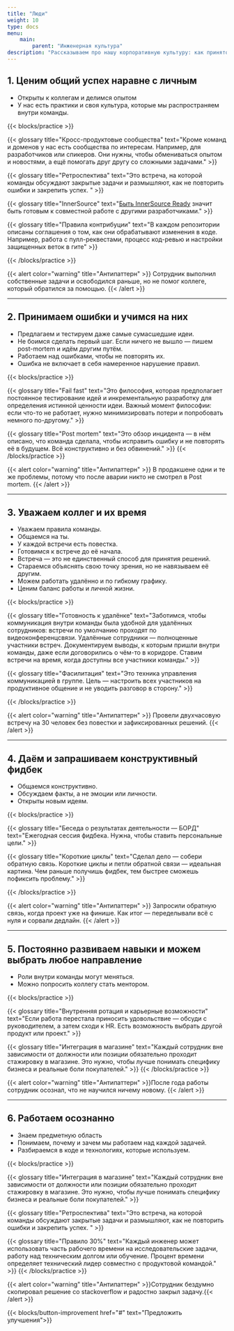 ```yaml
---
title: "Люди"
weight: 10
type: docs
menu:
    main:
        parent: "Инженерная культура"
description: "Рассказываем про нашу корпоративную культуру: как принято общаться в компании, зачем запрашивать фидбэк после каждого спринта и куда бежать, если не справляешься с задачей. Всё с примерами и антипримерами."
---
```


## 1. Ценим общий успех наравне с личным

* Открыты к коллегам и делимся опытом
* У нас есть практики и своя культура, которые мы распространяем внутри команды.

{{< blocks/practice >}}
 

{{< glossary title="Кросс-продуктовые сообщества" text="Кроме команд и доменов у нас есть сообщества по интересам. Например, для разработчиков или спикеров. Они нужны, чтобы обмениваться опытом и новостями, а ещё помогать друг другу со сложными задачами." >}}

{{< glossary title="Ретроспектива" text="Это встреча, на которой команды обсуждают закрытые задачи и размышляют, как не повторить ошибки и закрепить успех. " >}}

{{< glossary title="InnerSource" text="[Быть InnerSource Ready](https://adeo.github.io/innersource/) значит быть готовым к совместной работе с другими разработчиками." >}}

{{< glossary title="Правила контрибуции" text="В каждом репозитории описаны соглашения о том, как они обрабатывают изменения в коде. Например, работа с пулл-реквестами, процесс код-ревью и настройки защищенных веток в гите" >}}

{{< /blocks/practice >}}

{{< alert color="warning" title="Антипаттерн" >}}
Сотрудник выполнил собственные задачи и освободился раньше, но не помог коллеге, который обратился за помощью.
{{< /alert >}}


---

## 2. Принимаем ошибки и учимся на них

* Предлагаем и тестируем даже самые сумасшедшие идеи. 
* Не боимся сделать первый шаг. Если ничего не вышло — пишем post-mortem и идём другим путём.
* Работаем над ошибками, чтобы не повторять их.
* Ошибка не включает в себя намеренное нарушение правил.

{{< blocks/practice >}}
 

{{< glossary title="Fail fast" text="Это философия, которая предполагает постоянное тестирование идей и инкрементальную разработку для определения истинной ценности идеи. Важный момент философии: если что-то не работает, нужно минимизировать потери и попробовать немного по-другому." >}}

{{< glossary title="Post mortem" text="Это обзор инцидента — в нём описано, что команда сделала, чтобы исправить ошибку и не повторять её в будущем. Всё конструктивно и без обвинений." >}}
{{< /blocks/practice >}}

{{< alert color="warning" title="Антипаттерн" >}}
В продакшене одни и те же проблемы, потому что после аварии никто не смотрел в Post mortem.
{{< /alert >}}

---

## 3. Уважаем коллег и их время

* Уважаем правила команды.
* Общаемся на ты. 
* У каждой встречи есть повестка.
* Готовимся к встрече до её начала. 
* Встреча — это не единственный способ для принятия решений.
* Стараемся объяснять свою точку зрения, но не навязываем её другим.
* Можем работать удалённо и по гибкому графику. 
* Ценим баланс работы и личной жизни.

{{< blocks/practice >}}


{{< glossary title="Готовность к удалёнке" text="Заботимся, чтобы коммуникация внутри команды была удобной для удалённых сотрудников: встречи по умолчанию проходят по видеоконференцсвязи. Удалённые сотрудники — полноценные участники встреч. Документируем выводы, к которым пришли внутри команды, даже если договорились о чём-то в коридоре. Ставим встречи на время, когда доступны все участники команды." >}}

{{< glossary title="Фасилитация" text="Это техника управления коммуникацией в группе. Цель — настроить всех участников на продуктивное общение и не уводить разговор в сторону." >}}

{{< /blocks/practice >}}


{{< alert color="warning" title="Антипаттерн" >}}
Провели двухчасовую встречу на 30 человек без повестки и зафиксированных решений.
{{< /alert >}}

---

## 4. Даём и запрашиваем конструктивный фидбек

* Общаемся конструктивно.
* Обсуждаем факты, а не эмоции или личности.
* Открыты новым идеям.

{{< blocks/practice >}}


{{< glossary title="Беседа о результатах деятельности — БОРД" text="Ежегодная сессия фидбека. Нужна, чтобы ставить персональные цели." >}}

{{< glossary title="Короткие циклы" text="Сделал дело — собери обратную связь. Короткие циклы и петли обратной связи — идеальная картина. Чем раньше получишь фидбек, тем быстрее сможешь пофиксить проблему." >}}


{{< /blocks/practice >}}

{{< alert color="warning" title="Антипаттерн" >}}
Запросили обратную связь, когда проект уже на финише. Как итог — переделывали всё с нуля и сорвали дедлайн.
{{< /alert >}}

---

## 5. Постоянно развиваем навыки и можем выбрать любое направление

* Роли внутри команды могут меняться.
* Можно попросить коллегу стать ментором.

{{< blocks/practice >}}


{{< glossary title="Внутренняя ротация и карьерные возможности" text="Если работа перестала приносить удовольствие — обсуди с руководителем, а затем сходи к HR. Есть возможность выбрать другой продукт или проект." >}}

{{< glossary title="Интеграция в магазине" text="Каждый сотрудник вне зависимости от должности или позиции обязательно проходит стажировку в магазине. Это нужно, чтобы лучше понимать специфику бизнеса и реальные боли покупателей." >}}
{{< /blocks/practice >}}


{{< alert color="warning" title="Антипаттерн" >}}После года работы сотрудник осознал, что не научился ничему новому. {{< /alert >}}

---

## 6. Работаем осознанно

* Знаем предметную область
* Понимаем, почему и зачем мы работаем над каждой задачей.
* Разбираемся в коде и технологиях, которые используем.

{{< blocks/practice >}}


{{< glossary title="Интеграция в магазине" text="Каждый сотрудник вне зависимости от должности или позиции обязательно проходит стажировку в магазине. Это нужно, чтобы лучше понимать специфику бизнеса и реальные боли покупателей." >}}

{{< glossary title="Ретроспектива" text="Это встреча, на которой команды обсуждают закрытые задачи и размышляют, как не повторить ошибки и закрепить успех. " >}}

{{< glossary title="Правило 30%" text="Каждый инженер может использовать часть рабочего времени на исследовательские задачи, работу над техническим долгом или обучение. Процент времени определяет технический лидер совместно с продуктовой командой." >}}
{{< /blocks/practice >}}


{{< alert color="warning" title="Антипаттерн" >}}Сотрудник бездумно скопировал решение со stackoverflow и радостно закрыл задачу.{{< /alert >}}

{{< blocks/button-improvement href="#" text="Предложить улучшения">}}
